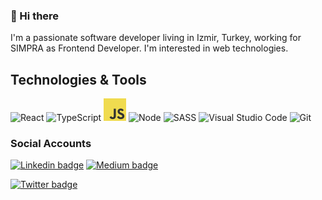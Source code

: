 ### 👋 Hi there

I'm a passionate software developer living in Izmir, Turkey, working for SIMPRA as Frontend Developer. I'm interested in web technologies.

## Technologies & Tools

<div style="display=flex">
<img src="https://www.vectorlogo.zone/logos/reactjs/reactjs-icon.svg" height=36 title="React"/> 
<img src="https://www.vectorlogo.zone/logos/typescriptlang/typescriptlang-icon.svg" height=36 title="TypeScript"/> 
<img src="https://raw.githubusercontent.com/github/explore/master/topics/javascript/javascript.png" height=36 title="Javascript"/> 
<img src="https://www.vectorlogo.zone/logos/nodejs/nodejs-icon.svg" height=36 title="Node"> 
<img src="https://www.vectorlogo.zone/logos/sass-lang/sass-lang-icon.svg" height=36 title="SASS"/> 
<img src="https://www.vectorlogo.zone/logos/visualstudio_code/visualstudio_code-icon.svg" height=36 title="Visual Studio Code"> 
<img src="https://www.vectorlogo.zone/logos/git-scm/git-scm-icon.svg" height=36 title="Git">
</div>

### Social Accounts

[![Linkedin badge](https://img.shields.io/badge/cangur-0654a7?style=for-the-badge&logo=linkedin&logoColor=white)](https://www.linkedin.com/in/cangur/)
[![Medium badge](https://img.shields.io/badge/can--gur-grey?style=for-the-badge&logo=medium&logoColor=white)](https://can-gur.medium.com/)

[![Twitter badge](https://img.shields.io/twitter/follow/CodeEmAll?style=social)](https://www.twitter.com/CodeEmAll)

